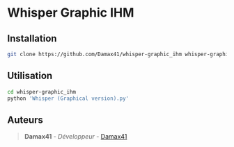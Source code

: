 # Whisper Graphic IHM

## Installation

```bash
git clone https://github.com/Damax41/whisper-graphic_ihm whisper-graphic_ihm
```

## Utilisation

```bash
cd whisper-graphic_ihm
python 'Whisper (Graphical version).py'
```

## Auteurs

> **Damax41** - *Développeur* - [Damax41](https://github.com/Damax41)
